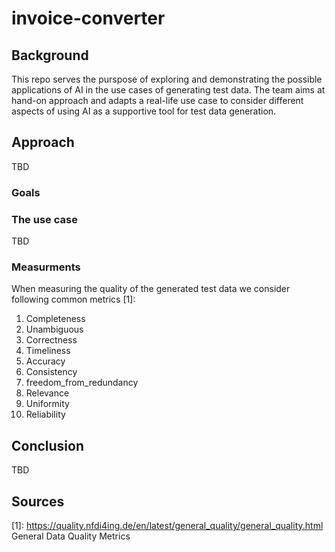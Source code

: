 # invoice-converter
## Background
This repo serves the purspose of exploring and demonstrating the possible applications of AI in the use cases of generating test data. The team aims at hand-on approach and adapts a real-life use case to consider different aspects of using AI as a supportive tool for test data generation.

## Approach
TBD
### Goals

### The use case
TBD
### Measurments
When measuring the quality of the generated test data we consider following common metrics [1]:

1. Completeness
2. Unambiguous
3. Correctness
4. Timeliness
5. Accuracy
6. Consistency
7. freedom_from_redundancy
8. Relevance
9. Uniformity
10. Reliability
    
## Conclusion
TBD

## Sources
[1]: <https://quality.nfdi4ing.de/en/latest/general_quality/general_quality.html> General Data Quality Metrics

